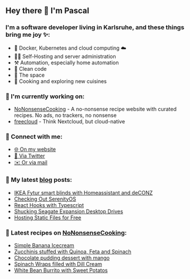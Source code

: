## Hey there 👋 I'm Pascal

### I'm a software developer living in Karlsruhe, and these things bring me joy ✨:

- 🚢 Docker, Kubernetes and cloud computing ☁️
- 👨‍💻 Self-Hosting and server administration
- ⚒️ Automation, especially home automation
- 🧽 Clean code
- 🚀 The space
- 🍳 Cooking and exploring new cuisines

### 💪 I'm currently working on:

- [NoNonsenseCooking][nncgh] - A no-nonsense recipe website with curated recipes. No ads, no trackers, no nonsense
- [freecloud][fc] - Think Nextcloud, but cloud-native

### 💬 Connect with me:

- [🌐 On my website][website]
- [🐣 Via Twitter][twitter]
- [✉️ Or via mail][mail]

### 📕 My latest [blog][website] posts:

<!-- BLOG_POSTS:START -->

- [IKEA Fytur smart blinds with Homeassistant and deCONZ](https://riesinger.dev/posts/ikea-fyrtur-homassistant-deconz/)
- [Checking Out SerenityOS](https://riesinger.dev/posts/checking-out-serenity-os/)
- [React Hooks with Typescript](https://riesinger.dev/posts/react-hooks-typescript/)
- [Shucking Seagate Expansion Desktop Drives](https://riesinger.dev/posts/shucking-seagate-expansion-desktop-drives/)
- [Hosting Static Files for Free](https://riesinger.dev/posts/hosting-static-files-for-free/)
<!-- BLOG_POSTS:END -->

### 🍔 Latest recipes on [NoNonsenseCooking][nnc]:

<!-- RECIPES:START -->
- [Simple Banana Icecream](https://nononsense.cooking/en-US/r/9ZHh13BR6p/simple-banana-icecream)
- [Zucchinis stuffed with Quinoa, Feta and Spinach](https://nononsense.cooking/en-US/r/9htxuuEEZ5/zucchinis-stuffed-with-quinoa-feta-and-spinach)
- [Chocolate pudding dessert with mango](https://nononsense.cooking/en-US/r/CsAUM3IwIN/chocolate-pudding-dessert-with-mango)
- [Spinach Wraps filled with Dill Cream](https://nononsense.cooking/en-US/r/KUvCHXi5t8/spinach-wraps-filled-with-dill-cream)
- [White Bean Burrito with Sweet Potatos](https://nononsense.cooking/en-US/r/LXLS2EDaml/white-bean-burrito-with-sweet-potatos)
<!-- RECIPES:END -->

[website]: https://riesinger.dev
[twitter]: https://twitter.com/pascalriesinger
[mail]: mailto:mail@pascal-riesinger.de
[nnc]: https://nononsense.cooking
[nncgh]: https://github.com/riesinger/nononsensecooking
[fc]: https://github.com/freecloudio
